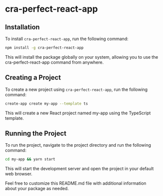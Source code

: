 # cra-perfect-react-app

## Installation

To install `cra-perfect-react-app`, run the following command:

```bash
npm install -g cra-perfect-react-app
```

This will install the package globally on your system, allowing you to use the cra-perfect-react-app command from anywhere.

## Creating a Project

To create a new project using `cra-perfect-react-app`, run the following command:
```bash
create-app create my-app --template ts
```
This will create a new React project named my-app using the TypeScript template.

## Running the Project
To run the project, navigate to the project directory and run the following command:

```bash
cd my-app && yarn start
```

This will start the development server and open the project in your default web browser.

Feel free to customize this README.md file with additional information about your package as needed.
